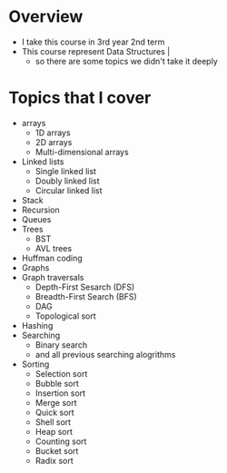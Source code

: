 # Overview
- I take this course in 3rd year 2nd term 
- This course represent Data Structures |
  - so there are some topics we didn't take it deeply
# Topics that I cover
* arrays
  * 1D arrays
  * 2D arrays
  * Multi-dimensional arrays
* Linked lists
  * Single linked list
  * Doubly linked list
  * Circular linked list
* Stack
* Recursion
* Queues
* Trees
  * BST
  * AVL trees
* Huffman coding
* Graphs
* Graph traversals
  * Depth-First Sesarch (DFS)
  * Breadth-First Search (BFS)
  * DAG
  * Topological sort
* Hashing
* Searching
  * Binary search
  * and all previous searching alogrithms
* Sorting
  * Selection sort
  * Bubble sort
  * Insertion sort
  * Merge sort
  * Quick sort 
  * Shell sort 
  * Heap sort
  * Counting sort
  * Bucket sort
  * Radix sort

